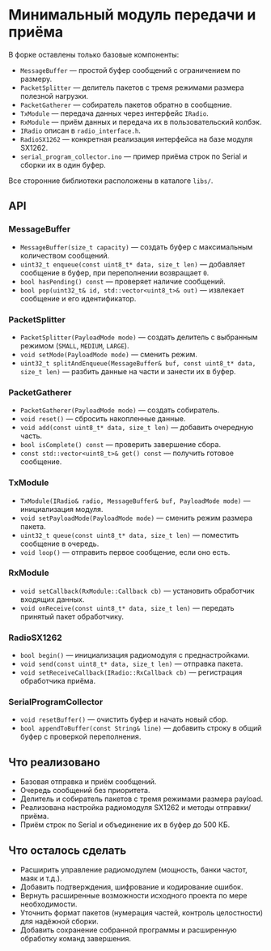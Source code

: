 # Минимальный модуль передачи и приёма

В форке оставлены только базовые компоненты:

- `MessageBuffer` — простой буфер сообщений с ограничением по размеру.
- `PacketSplitter` — делитель пакетов с тремя режимами размера полезной нагрузки.
- `PacketGatherer` — собиратель пакетов обратно в сообщение.
- `TxModule` — передача данных через интерфейс `IRadio`.
- `RxModule` — приём данных и передача их в пользовательский колбэк.
- `IRadio` описан в `radio_interface.h`.
- `RadioSX1262` — конкретная реализация интерфейса на базе модуля SX1262.
- `serial_program_collector.ino` — пример приёма строк по Serial и сборки их в один буфер.

Все сторонние библиотеки расположены в каталоге `libs/`.

## API
### MessageBuffer
- `MessageBuffer(size_t capacity)` — создать буфер с максимальным количеством сообщений.
- `uint32_t enqueue(const uint8_t* data, size_t len)` — добавляет сообщение в буфер, при переполнении возвращает `0`.
- `bool hasPending() const` — проверяет наличие сообщений.
- `bool pop(uint32_t& id, std::vector<uint8_t>& out)` — извлекает сообщение и его идентификатор.

### PacketSplitter
- `PacketSplitter(PayloadMode mode)` — создать делитель с выбранным режимом (`SMALL`, `MEDIUM`, `LARGE`).
- `void setMode(PayloadMode mode)` — сменить режим.
- `uint32_t splitAndEnqueue(MessageBuffer& buf, const uint8_t* data, size_t len)` — разбить данные на части и занести их в буфер.

### PacketGatherer
- `PacketGatherer(PayloadMode mode)` — создать собиратель.
- `void reset()` — сбросить накопленные данные.
- `void add(const uint8_t* data, size_t len)` — добавить очередную часть.
- `bool isComplete() const` — проверить завершение сбора.
- `const std::vector<uint8_t>& get() const` — получить готовое сообщение.

### TxModule
- `TxModule(IRadio& radio, MessageBuffer& buf, PayloadMode mode)` — инициализация модуля.
- `void setPayloadMode(PayloadMode mode)` — сменить режим размера пакета.
- `uint32_t queue(const uint8_t* data, size_t len)` — поместить сообщение в очередь.
- `void loop()` — отправить первое сообщение, если оно есть.

### RxModule
- `void setCallback(RxModule::Callback cb)` — установить обработчик входящих данных.
- `void onReceive(const uint8_t* data, size_t len)` — передать принятый пакет обработчику.

### RadioSX1262
- `bool begin()` — инициализация радиомодуля с преднастройками.
- `void send(const uint8_t* data, size_t len)` — отправка пакета.
- `void setReceiveCallback(IRadio::RxCallback cb)` — регистрация обработчика приёма.

### SerialProgramCollector
- `void resetBuffer()` — очистить буфер и начать новый сбор.
- `bool appendToBuffer(const String& line)` — добавить строку в общий буфер с проверкой переполнения.

## Что реализовано
- Базовая отправка и приём сообщений.
- Очередь сообщений без приоритета.
- Делитель и собиратель пакетов с тремя режимами размера payload.
- Реализована настройка радиомодуля SX1262 и методы отправки/приёма.
- Приём строк по Serial и объединение их в буфер до 500 КБ.

## Что осталось сделать
- Расширить управление радиомодулем (мощность, банки частот, маяк и т.д.).
- Добавить подтверждения, шифрование и кодирование ошибок.
- Вернуть расширенные возможности исходного проекта по мере необходимости.
- Уточнить формат пакетов (нумерация частей, контроль целостности) для надёжной сборки.
- Добавить сохранение собранной программы и расширенную обработку команд завершения.

